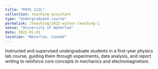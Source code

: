 ```yaml
---
title: "PHYS 112L"
collection: teaching assistant
type: "Undergraduate course"
permalink: /teaching/2022-winter-teaching-1
venue: "University of Waterloo"
date: 2022-01-01
location: "Waterloo, Canada"
---
```


Instructed and supervised undergraduate students in a first-year physics lab course, guiding them through experiments, data analysis, and report writing to reinforce core concepts in mechanics and electromagnetism.

